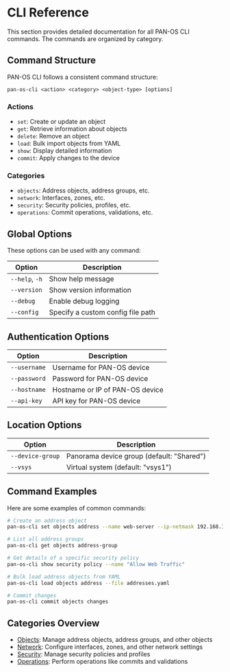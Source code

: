 # CLI Reference

This section provides detailed documentation for all PAN-OS CLI commands. The commands are organized by category.

## Command Structure

PAN-OS CLI follows a consistent command structure:

```
pan-os-cli <action> <category> <object-type> [options]
```

### Actions

- `set`: Create or update an object
- `get`: Retrieve information about objects
- `delete`: Remove an object
- `load`: Bulk import objects from YAML
- `show`: Display detailed information
- `commit`: Apply changes to the device

### Categories

- `objects`: Address objects, address groups, etc.
- `network`: Interfaces, zones, etc.
- `security`: Security policies, profiles, etc.
- `operations`: Commit operations, validations, etc.

## Global Options

These options can be used with any command:

| Option | Description |
|--------|-------------|
| `--help`, `-h` | Show help message |
| `--version` | Show version information |
| `--debug` | Enable debug logging |
| `--config` | Specify a custom config file path |

## Authentication Options

| Option | Description |
|--------|-------------|
| `--username` | Username for PAN-OS device |
| `--password` | Password for PAN-OS device |
| `--hostname` | Hostname or IP of PAN-OS device |
| `--api-key` | API key for PAN-OS device |

## Location Options

| Option | Description |
|--------|-------------|
| `--device-group` | Panorama device group (default: "Shared") |
| `--vsys` | Virtual system (default: "vsys1") |

## Command Examples

Here are some examples of common commands:

```bash
# Create an address object
pan-os-cli set objects address --name web-server --ip-netmask 192.168.1.100/32

# List all address groups
pan-os-cli get objects address-group

# Get details of a specific security policy
pan-os-cli show security policy --name "Allow Web Traffic"

# Bulk load address objects from YAML
pan-os-cli load objects address --file addresses.yaml

# Commit changes
pan-os-cli commit objects changes
```

## Categories Overview

- [Objects](objects/address.md): Manage address objects, address groups, and other objects
- [Network](network/interfaces.md): Configure interfaces, zones, and other network settings
- [Security](security/policies.md): Manage security policies and profiles
- [Operations](operations/commit.md): Perform operations like commits and validations
